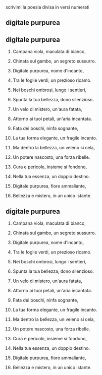 scrivimi la poesia divisa in versi numerati

 ## digitale purpurea




## digitale purpurea

1. Campana viola, maculata di bianco,
2. Chinata sul gambo, un segreto sussurro.
3. Digitale purpurea, nome d'incanto,
4. Tra le foglie verdi, un prezioso ricamo.

5. Nei boschi ombrosi, lungo i sentieri,
6. Spunta la tua bellezza, dono silenzioso.
7. Un velo di mistero, un'aura fatata,
8. Attorno ai tuoi petali, un'aria incantata.

9. Fata dei boschi, ninfa sognante,
10. La tua forma elegante, un fragile incanto.
11. Ma dentro la bellezza, un veleno si cela,
12. Un potere nascosto, una forza ribelle.

13. Cura e pericolo, insieme si fondono,
14. Nella tua essenza, un doppio destino.
15. Digitale purpurea, fiore ammaliante,
16. Bellezza e mistero, in un unico istante.


## digitale purpurea

1. Campana viola, maculata di bianco,
2. Chinata sul gambo, un segreto sussurro.
3. Digitale purpurea, nome d'incanto,
4. Tra le foglie verdi, un prezioso ricamo.

5. Nei boschi ombrosi, lungo i sentieri,
6. Spunta la tua bellezza, dono silenzioso.
7. Un velo di mistero, un'aura fatata,
8. Attorno ai tuoi petali, un'aria incantata.

9. Fata dei boschi, ninfa sognante,
10. La tua forma elegante, un fragile incanto.
11. Ma dentro la bellezza, un veleno si cela,
12. Un potere nascosto, una forza ribelle.

13. Cura e pericolo, insieme si fondono,
14. Nella tua essenza, un doppio destino.
15. Digitale purpurea, fiore ammaliante,
16. Bellezza e mistero, in un unico istante.
